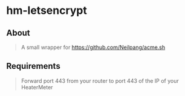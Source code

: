 # hm-letsencrypt

## About
> A small wrapper for https://github.com/Neilpang/acme.sh

## Requirements

> Forward port 443 from your router to port 443 of the IP of your HeaterMeter


